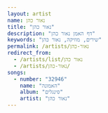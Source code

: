 ```yaml
---
layout: artist
name: נאור כהן
title: "נאור כהן"
description: "דף האמן נאור כהן"
keywords: "שירים, מוזיקה, נאור כהן"
permalink: /artists/נאור-כהן
redirect_from:
  - /artists/list/נאור כהן
  - /artists/נאור-כהן/
songs:
  - number: "32946"
    name: "האמונה"
    album: "סינגלים"
    artist: "נאור כהן"
---
```

